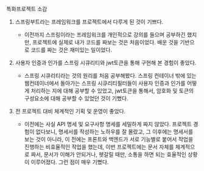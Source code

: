 특화프로젝트 소감

1. 스프링부트라는 프레임워크를 프로젝트에서  다루게 된 것이 기쁘다.
   
   - 이전까지 스프링이라는 프레임워크를 개인적으로 강의를 들으며 공부하긴 했지만, 프로젝트에 실제로 내가 코드를 짜보는 것은 처음이었다. 배운 것을 기반으로 코드를 짜는 것은 재미있는 일이었다.

2. 사용자 인증과 인가를 스프링 시큐리티와 jwt토큰을 통해 구현해 본 경험이 좋았다.
   
   - 스프링 시큐리티라는 것의 원리를 처음 공부해봤다. 스프링 컨테이너 밖에 있는 웹컨테이너에서 돌아가는 스프링 시큐리티필터들이 사용자 인증과 인가를 어떻게 처리하는 지에 대해 공부할 수 있었고, jwt토큰을 통해서, 암호화 및 토큰의 구성요소에 대해 공부할 수 있었던 것이 기뻤다.

3. 전 프로젝트 대비 체계적인 기획 및 운영이 좋았다.
   
   - 이전에는 사실 API 명세 및 요구사항 명세를 세밀하게 짜지 않았다. 프로젝트 경험이 없다보니, 명세서를 작성하는 노하우를 잘 몰랐고, 그 이후에는 명세서를 보는 것이 아니라, 이 전에는 프론트와 백엔드가 서로 기능별로 붙어서 작업을 진행하는 비효율적인 작업을 했는데, 이번 프로젝트에는 문서 자체를 체계적으로 짜서, 문서가 이해가 안되거나, 헷갈릴 때만, 소통을 하면 되는 효율적인 상황이 이루어졌다. 그런 점이 매우 기뻤다.

